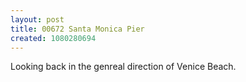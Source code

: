 ```yaml
---
layout: post
title: 00672 Santa Monica Pier
created: 1080280694
---
```

Looking back in the genreal direction of Venice Beach.
